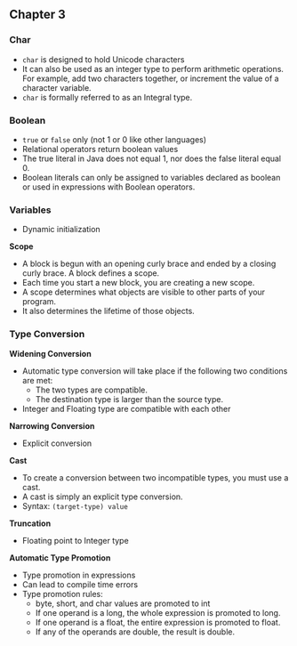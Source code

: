 ## Chapter 3
### Char
- `char` is designed to hold Unicode characters
- It can also be used as an integer type to perform arithmetic operations. For example, add two characters together, or increment the value of a character variable.
- `char` is formally referred to as an Integral type.

### Boolean
- `true` or `false` only (not 1 or 0 like other languages)
- Relational operators return boolean values
- The true literal in Java does not equal 1, nor does the false literal equal 0. 
- Boolean literals can only be assigned to variables declared as boolean or used in expressions with Boolean operators.

### Variables
- Dynamic initialization

**Scope**
- A block is begun with an opening curly brace and ended by a closing curly brace. A block defines a scope. 
- Each time you start a new block, you are creating a new scope. 
- A scope determines what objects are visible to other parts of your program. 
- It also determines the lifetime of those objects.

### Type Conversion
**Widening Conversion**
- Automatic type conversion will take place if the following two conditions are met:
	- The two types are compatible.
	- The destination type is larger than the source type.
- Integer and Floating type are compatible with each other

**Narrowing Conversion**
- Explicit conversion

**Cast**
- To create a conversion between two incompatible types, you must use a cast. 
- A cast is simply an explicit type conversion. 
- Syntax: `(target-type) value`

**Truncation**
- Floating point to Integer type

**Automatic Type Promotion**
- Type promotion in expressions
- Can lead to compile time errors
- Type promotion rules:
	- byte, short, and char values are promoted to int
	- If one operand is a long, the whole expression is promoted to long. 
	- If one operand is a float, the entire expression is promoted to float.
	- If any of the operands are double, the result is double.

